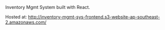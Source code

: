 Inventory Mgmt System built with React.

Hosted at: http://inventory-mgmt-sys-frontend.s3-website-ap-southeast-2.amazonaws.com/